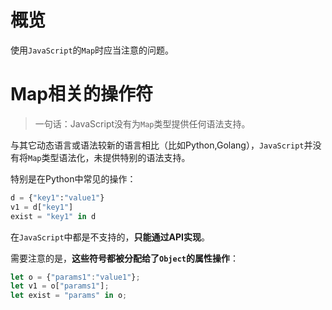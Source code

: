 # 概览

使用`JavaScript`的`Map`时应当注意的问题。

# Map相关的操作符

> 一句话：JavaScript没有为`Map`类型提供任何语法支持。

与其它动态语言或语法较新的语言相比（比如Python,Golang），`JavaScript`并没有将`Map`类型语法化，未提供特别的语法支持。

特别是在Python中常见的操作：

```python
d = {"key1":"value1"}
v1 = d["key1"]
exist = "key1" in d
```

在`JavaScript`中都是不支持的，**只能通过API实现**。



需要注意的是，**这些符号都被分配给了`Object`的属性操作**：

```javascript
let o = {"params1":"value1"};
let v1 = o["params1"];
let exist = "params" in o;
```



